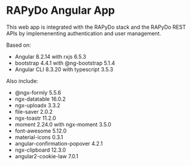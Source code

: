 # RAPyDo Angular App

This web app is integrated with the RAPyDo stack and the RAPyDo REST APIs by implemenenting authentication and user management.

Based on:

*   Angular 8.2.14 with rxjs 6.5.3
*   bootstrap 4.4.1 with @ng-bootstrap 5.1.4
*   Angular CLI 8.3.20 with typescript 3.5.3

Also include:

*   @ngx-formly 5.5.6
*   ngx-datatable 16.0.2
*   ngx-uploadx 3.3.2
*   file-saver 2.0.2
*   ngx-toastr 11.2.0
*   moment 2.24.0 with ngx-moment 3.5.0
*   font-awesome 5.12.0
*   material-icons 0.3.1
*   angular-confirmation-popover 4.2.1
*   ngx-clipboard 12.3.0
*   angular2-cookie-law 7.0.1
